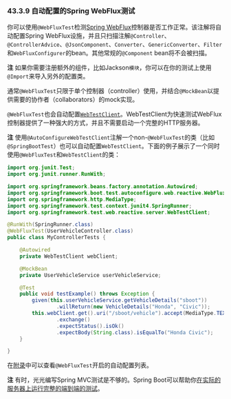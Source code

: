 ### 43.3.9 自动配置的Spring WebFlux测试

你可以使用`@WebFluxTest`检测[Spring WebFlux](https://docs.spring.io/spring/docs/5.0.4.RELEASE/spring-framework-reference//web-reactive.html)控制器是否工作正常。该注解将自动配置Spring WebFlux设施，并且只扫描注解`@Controller`、`@ControllerAdvice`、`@JsonComponent`、`Converter`、`GenericConverter`、`Filter`和`WebFluxConfigurer`的bean。其他常规的`@Component` bean将不会被扫描。

**注** 如果你需要注册额外的组件，比如Jackson`模块`，你可以在你的测试上使用`@Import`来导入另外的配置类。

通常`@WebFluxTest`只限于单个控制器（controller）使用，并结合`@MockBean`以提供需要的协作者（collaborators）的mock实现。

`@WebFluxTest`也会自动配置[`WebTestClient`](https://docs.spring.io/spring/docs/5.0.4.RELEASE/spring-framework-reference/testing.html#webtestclient)。WebTestClient为快速测试WebFlux控制器提供了一种强大的方式，并且不需要启动一个完整的HTTP服务器。

**注** 使用`@AutoConfigureWebTestClient`注解一个non-`@WebFluxTest`的类（比如`@SpringBootTest`）也可以自动配置`WebTestClient`。下面的例子展示了一个同时使用`@WebFluxTest`和`WebTestClient`的类：

```java
import org.junit.Test;
import org.junit.runner.RunWith;

import org.springframework.beans.factory.annotation.Autowired;
import org.springframework.boot.test.autoconfigure.web.reactive.WebFluxTest;
import org.springframework.http.MediaType;
import org.springframework.test.context.junit4.SpringRunner;
import org.springframework.test.web.reactive.server.WebTestClient;

@RunWith(SpringRunner.class)
@WebFluxTest(UserVehicleController.class)
public class MyControllerTests {

	@Autowired
	private WebTestClient webClient;

	@MockBean
	private UserVehicleService userVehicleService;

	@Test
	public void testExample() throws Exception {
		given(this.userVehicleService.getVehicleDetails("sboot"))
				.willReturn(new VehicleDetails("Honda", "Civic"));
		this.webClient.get().uri("/sboot/vehicle").accept(MediaType.TEXT_PLAIN)
				.exchange()
				.expectStatus().isOk()
				.expectBody(String.class).isEqualTo("Honda Civic");
	}

}
```

在[附录](https://docs.spring.io/spring-boot/docs/2.0.0.RELEASE/reference/htmlsingle/#test-auto-configuration)中可以查看`@WebFluxTest`开启的自动配置列表。

**注** 有时，光光编写Spring MVC测试是不够的。Spring Boot可以帮助你[在实际的服务器上运行完整的端到端的测试](https://docs.spring.io/spring-boot/docs/2.0.0.RELEASE/reference/htmlsingle/#boot-features-testing-spring-boot-applications-testing-with-running-server)。
